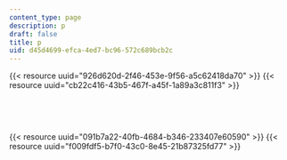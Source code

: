 ```yaml
---
content_type: page
description: p
draft: false
title: p
uid: d45d4699-efca-4ed7-bc96-572c689bcb2c
---
```

{{< resource uuid="926d620d-2f46-453e-9f56-a5c62418da70" >}}
{{< resource uuid="cb22c416-43b5-467f-a45f-1a89a3c811f3" >}}

 

 

{{< resource uuid="091b7a22-40fb-4684-b346-233407e60590" >}}
{{< resource uuid="f009fdf5-b7f0-43c0-8e45-21b87325fd77" >}}